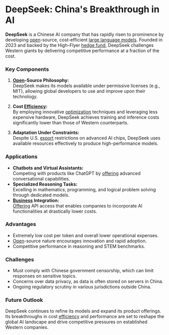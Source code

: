 # DeepSeek: China's Breakthrough in AI

**DeepSeek** is a Chinese AI company that has rapidly risen to prominence by developing [open](../o/open.md)-source, cost-efficient [large language models](../l/large_language_models.md). Founded in 2023 and backed by the High-Flyer [hedge fund](../h/hedge_fund.md), DeepSeek challenges Western giants by delivering competitive performance at a fraction of the cost.

### Key Components

1. **[Open](../o/open.md)-Source Philosophy:**  
   DeepSeek makes its models available under permissive licenses (e.g., MIT), allowing global developers to use and improve upon their technology.

2. **Cost [Efficiency](../e/efficiency.md):**  
   By employing innovative [optimization](../o/optimization.md) techniques and leveraging less expensive hardware, DeepSeek achieves training and inference costs significantly lower than those of Western counterparts.

3. **Adaptation Under Constraints:**  
   Despite U.S. [export](../e/export.md) restrictions on advanced AI chips, DeepSeek uses available resources effectively to produce high-performance models.

### Applications

- **Chatbots and Virtual Assistants:**  
  Competing with products like ChatGPT by [offering](../o/offering.md) advanced conversational capabilities.
- **Specialized Reasoning Tasks:**  
  Excelling in mathematics, programming, and logical problem solving through dedicated models.
- **[Business](../b/business.md) Integration:**  
  [Offering](../o/offering.md) API access that enables companies to incorporate AI functionalities at drastically lower costs.

### Advantages

- Extremely low cost per token and overall lower operational expenses.
- [Open](../o/open.md)-source nature encourages innovation and rapid adoption.
- Competitive performance in reasoning and STEM benchmarks.

### Challenges

- Must comply with Chinese government censorship, which can limit responses on sensitive topics.
- Concerns over data privacy, as data is often stored on servers in China.
- Ongoing regulatory scrutiny in various jurisdictions outside China.

### Future Outlook

DeepSeek continues to refine its models and expand its product offerings. Its breakthroughs in cost [efficiency](../e/efficiency.md) and performance are set to reshape the global AI landscape and drive competitive pressures on established Western companies.
